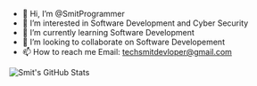 - 👋 Hi, I’m @SmitProgrammer
- 👀 I’m interested in Software Development and Cyber Security
- 🌱 I’m currently learning Software Development
- 💞️ I’m looking to collaborate on Software Developement
- 📫 How to reach me Email: techsmitdevloper@gmail.com

![Smit's GitHub Stats](https://github-readme-stats.vercel.app/api?username=SmitProgrammer&show_icons=true&hide_border=true&title_color=fff&icon_color=fc531f&text_color=fff&bg_color=121212&include_all_commits=true)
<!--[![My GitHub Language Stats](https://github-readme-stats.vercel.app/api/top-langs/?username=SmitProgrammer&show_icons=true&hide_border=true&title_color=fff&icon_color=fc531f&text_color=fff&bg_color=121212&langs_count=5&theme=tokyonight)]

SmitProgrammer/SmitProgrammer is a ✨ special ✨ repository because its `README.md` (this file) appears on your GitHub profile.
You can click the Preview link to take a look at your changes.
--->
